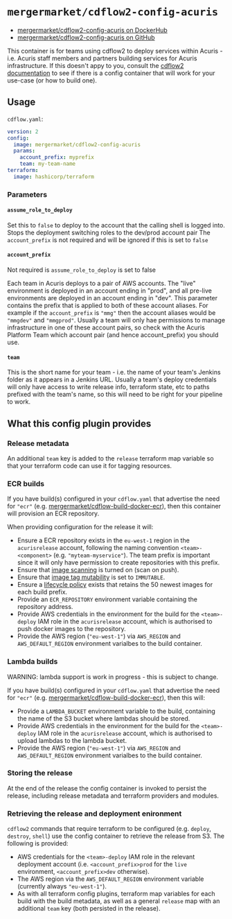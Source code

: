 # `mergermarket/cdflow2-config-acuris`

* [mergermarket/cdflow2-config-acuris on DockerHub](https://hub.docker.com/r/mergermarket/cdflow2-config-acuris)
* [mergermarket/cdflow2-config-acuris on GitHub](https://github.com/mergermarket/cdflow2-config-acuris)

This container is for teams using cdflow2 to deploy services within Acuris - i.e. Acuris staff members and partners building services for Acuris infrastructure. If this doesn't appy to you, consult the [cdflow2 documentation](https://developer-preview.acuris.com/opensource/cdflow2/) to see if there is a config container that will work for your use-case (or how to build one).

## Usage

`cdflow.yaml`:

```yaml
version: 2
config:
  image: mergermarket/cdflow2-config-acuris
  params:
    account_prefix: myprefix
    team: my-team-name
terraform:
  image: hashicorp/terraform
```

### Parameters

#### `assume_role_to_deploy`

Set this to `false` to deploy to the account that the calling shell is logged into. Stops the deployment switching
roles to the dev/prod account pair
The `account_prefix` is not required and will be ignored if this is set to `false`

#### `account_prefix`

Not required is `assume_role_to_deploy` is set to false

Each team in Acuris deploys to a pair of AWS accounts. The "live" environment is deployed
in an account ending in "prod", and all pre-live environments are deployed in an account
ending in "dev". This parameter contains the prefix that is applied to both of these account
aliases. For example if the `account_prefix` is `"mmg"` then the account aliases would be
`"mmgdev"` and `"mmgprod"`. Usually a team will only hae permissions to manage infrastructure in one of these account pairs, so check with the Acuris Platform Team which account pair (and hence account_prefix) you should use.

#### `team`

This is the short name for your team - i.e. the name of your team's Jenkins folder as it appears in a Jenkins URL. Usually a team's deploy credentials will only have access to write release info, terraform state, etc to paths prefixed with the team's name, so this will need to be right for your pipeline to work.

## What this config plugin provides

### Release metadata

An additional `team` key is added to the `release` terraform map variable so that your terraform code can use it for tagging resources.

### ECR builds

If you have build(s) configured in your `cdflow.yaml` that advertise the need for `"ecr"` (e.g. [mergermarket/cdflow-build-docker-ecr](https://hub.docker.com/r/mergermarket/cdflow2-build-docker-ecr)), then this container will provision an ECR repository.

When providing configuration for the release it will:

* Ensure a ECR repository exists in the `eu-west-1` region in the `acurisrelease` account, following the naming convention `<team>-<component>` (e.g. `"myteam-myservice"`). The team prefix is important since it will only have permission to create repositories with this prefix.
* Ensure that [image scanning](https://docs.aws.amazon.com/AmazonECR/latest/userguide/image-scanning.html) is turned on (scan on push).
* Ensure that [image tag mutability](https://docs.aws.amazon.com/AmazonECR/latest/userguide/image-tag-mutability.html) is set to `IMMUTABLE`.
* Ensure a [lifecycle policy](https://docs.aws.amazon.com/AmazonECR/latest/userguide/LifecyclePolicies.html) exists that retains the 50 newest images for each build prefix.
* Provide an `ECR_REPOSITORY` environment variable containing the repository address.
* Provide AWS credentials in the environment for the build for the `<team>-deploy` IAM role in the `acurisrelease` account, which is authorised to push docker images to the repository.
* Provide the AWS region (`"eu-west-1"`) via `AWS_REGION` and `AWS_DEFAULT_REGION` environment varialbes to the build container.

### Lambda builds

WARNING: lambda support is work in progress - this is subject to change.

If you have build(s) configured in your `cdflow.yaml` that advertise the need for `"ecr"` (e.g. [mergermarket/cdflow-build-docker-ecr](https://hub.docker.com/r/mergermarket/cdflow2-build-docker-ecr)), then this will:

* Provide a `LAMBDA_BUCKET` environment variable to the build, containing the name of the S3 bucket where lambdas should be stored.
* Provide AWS credentials in the environment for the build for the `<team>-deploy` IAM role in the `acurisrelease` account, which is authorised to upload lambdas to the lambda bucket.
* Provide the AWS region (`"eu-west-1"`) via `AWS_REGION` and `AWS_DEFAULT_REGION` environment varialbes to the build container.

### Storing the release

At the end of the release the config container is invoked to persist the release, including release metadata and terraform providers and modules.

### Retrieving the release and deployment enironment

`cdflow2` commands that require terraform to be configured (e.g. `deploy`, `destroy`, `shell`) use the config container to retrieve the release from S3. The following is provided:

* AWS credentials for the `<team>-deploy` IAM role in the relevant deployment account (i.e. `<account_prefix>prod` for the `live` environment, `<account_prefix>dev` otherwise).
* The AWS region via the `AWS_DEFAULT_REGION` environment variable (currently always `"eu-west-1"`).
* As with all terraform config plugins, terraform map variables for each build with the build metadata, as well as a general `release` map with an additional `team` key (both persisted in the release).
